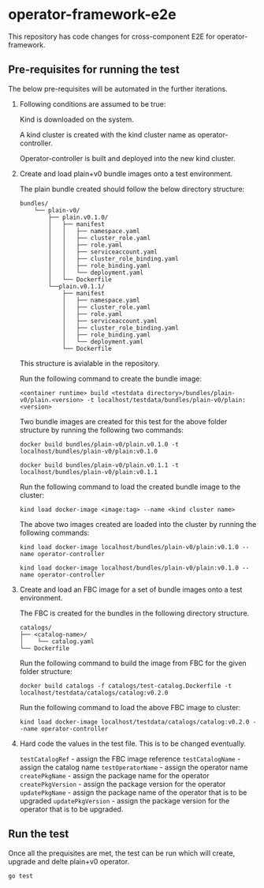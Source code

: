 # operator-framework-e2e
This repository has code changes for cross-component E2E for operator-framework.

## Pre-requisites for running the test

The below pre-requisites will be automated in the further iterations.

1. Following conditions are assumed to be true:
    
    Kind is downloaded on the system.
    
    A kind cluster is created with the kind cluster name as operator-controller.

    Operator-controller is built and deployed into the new kind cluster.


2. Create and load plain+v0 bundle images onto a test environment.
   
    The plain bundle created should follow the below directory structure:
    ```
    bundles/
        └── plain-v0/
            ├── plain.v0.1.0/
            │   ├── manifest
            │   │   ├── namespace.yaml
            │   │   ├── cluster_role.yaml
            │   │   ├── role.yaml
            │   │   ├── serviceaccount.yaml
            │   │   ├── cluster_role_binding.yaml
            │   │   ├── role_binding.yaml
            │   │   └── deployment.yaml
            │   └── Dockerfile
            └──plain.v0.1.1/
                ├── manifest
                │   ├── namespace.yaml
                │   ├── cluster_role.yaml
                │   ├── role.yaml
                │   ├── serviceaccount.yaml
                │   ├── cluster_role_binding.yaml
                │   ├── role_binding.yaml
                │   └── deployment.yaml
                └── Dockerfile
    ```
    This structure is avialable in the repository.

    Run the following command to create the bundle image:
    ```
    <container runtime> build <testdata directory>/bundles/plain-v0/plain.<version> -t localhost/testdata/bundles/plain-v0/plain:<version>
    ```
    Two bundle images are created for this test for the above folder structure by running the following two commands:
    ```
    docker build bundles/plain-v0/plain.v0.1.0 -t localhost/bundles/plain-v0/plain:v0.1.0

    docker build bundles/plain-v0/plain.v0.1.1 -t localhost/bundles/plain-v0/plain:v0.1.1
    ```

    Run the following command to load the created bundle image to the cluster:
    ```
    kind load docker-image <image:tag> --name <kind cluster name>
    ```
    The above two images created are loaded into the cluster by running the following commands:
    ```
    kind load docker-image localhost/bundles/plain-v0/plain:v0.1.0 --name operator-controller

    kind load docker-image localhost/bundles/plain-v0/plain:v0.1.0 --name operator-controller
    ```

2. Create and load an FBC image for a set of bundle images onto a test environment.

    The FBC is created for the bundles in the following directory structure.
    ```
    catalogs/
    ├── <catalog-name>/
    │    └── catalog.yaml
    └── Dockerfile    
    ```
    Run the following command to build the image from FBC for the given folder structure:
    ```
    docker build catalogs -f catalogs/test-catalog.Dockerfile -t localhost/testdata/catalogs/catalog:v0.2.0 
    ```

    Run the following command to load the above FBC image to cluster:
    ```
    kind load docker-image localhost/testdata/catalogs/catalog:v0.2.0 --name operator-controller
    ```

3. Hard code the values in the test file. This is to be changed eventually.
    
    `testCatalogRef`    - assign the FBC image reference
    `testCatalogName`   - assign the catalog name
    `testOperatorName`  - assign the operator name
    `createPkgName`     - assign the package name for the operator
    `createPkgVersion`  - assign the package version for the operator
    `updatePkgName`     - assign the package name of the operator that is to be upgraded
    `updatePkgVersion`  - assign the package version for the operator that is to be upgraded.

## Run the test

Once all the prequisites are met, the test can be run which will create, upgrade and delte plain+v0 operator. 
```
go test
```